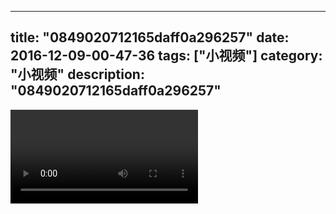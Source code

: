 
---
title: "0849020712165daff0a296257"
date: 2016-12-09-00-47-36
tags: ["小视频"]
category: "小视频"
description: "0849020712165daff0a296257"
---
<video src="http://ohtsqip0g.bkt.clouddn.com/0849020712165daff0a296257.mp4" controls="controls"></video>
